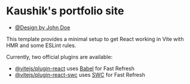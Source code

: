 # Kaushik's portfolio site

- [@Design by John Doe](<https://www.figma.com/file/bpEuavpBkpmqUBV0SS95Zo/Portfolio-(Community)?type=design&node-id=0-3&mode=design&t=w3uGZDGDJSuQItVM-0>)

This template provides a minimal setup to get React working in Vite with HMR and some ESLint rules.

Currently, two official plugins are available:

- [@vitejs/plugin-react](https://github.com/vitejs/vite-plugin-react/blob/main/packages/plugin-react/README.md) uses [Babel](https://babeljs.io/) for Fast Refresh
- [@vitejs/plugin-react-swc](https://github.com/vitejs/vite-plugin-react-swc) uses [SWC](https://swc.rs/) for Fast Refresh
